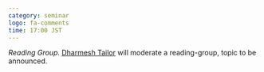 ```yaml
---
category: seminar
logo: fa-comments
time: 17:00 JST
---
```


*Reading Group.* [Dharmesh Tailor](https://dvtailor.github.io) will moderate a reading-group, topic to be announced.
